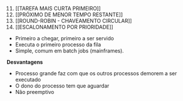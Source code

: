 11. [[TAREFA MAIS CURTA PRIMEIRO]]
12. [[PRÓXIMO DE MENOR TEMPO RESTANTE]]
13. [[ROUND-ROBIN - CHAVEAMENTO CIRCULAR]]
14. [[ESCALONAMENTO POR PRIORIDADE]]

- Primeiro a chegar, primeiro a ser servido
- Executa o primeiro processo da fila
- Simple, comum em batch jobs (mainframes).

**Desvantagens**
- Processo grande faz com que os outros processos demorem a ser executado
- O dono do processo tem que aguardar
- Não preemptivo